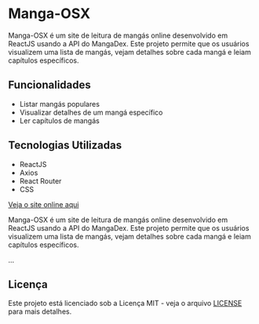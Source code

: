 # Manga-OSX

Manga-OSX é um site de leitura de mangás online desenvolvido em ReactJS usando a API do MangaDex. Este projeto permite que os usuários visualizem uma lista de mangás, vejam detalhes sobre cada mangá e leiam capítulos específicos.

## Funcionalidades

- Listar mangás populares
- Visualizar detalhes de um mangá específico
- Ler capítulos de mangás

## Tecnologias Utilizadas

- ReactJS
- Axios
- React Router
- CSS


[Veja o site online aqui](https://manga-osx.vercel.app/)

Manga-OSX é um site de leitura de mangás online desenvolvido em ReactJS usando a API do MangaDex. Este projeto permite que os usuários visualizem uma lista de mangás, vejam detalhes sobre cada mangá e leiam capítulos específicos.

...

## Licença

Este projeto está licenciado sob a Licença MIT - veja o arquivo [LICENSE](LICENSE) para mais detalhes.

